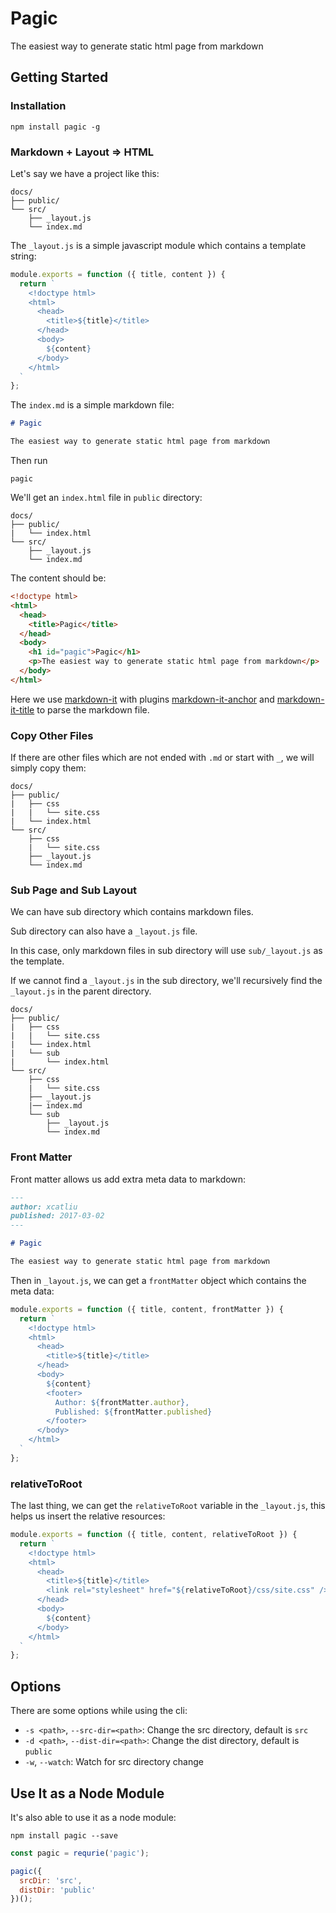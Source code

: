 # Pagic

The easiest way to generate static html page from markdown

## Getting Started

### Installation

```shell
npm install pagic -g
```

### Markdown + Layout => HTML

Let's say we have a project like this:

```shell
docs/
├── public/
└── src/
    ├── _layout.js
    └── index.md
```

The `_layout.js` is a simple javascript module which contains a template string:

```js
module.exports = function ({ title, content }) {
  return `
    <!doctype html>
    <html>
      <head>
        <title>${title}</title>
      </head>
      <body>
        ${content}
      </body>
    </html>
  `
};
```

The `index.md` is a simple markdown file:

```markdown
# Pagic

The easiest way to generate static html page from markdown
```

Then run

```shell
pagic
```

We'll get an `index.html` file in `public` directory:

```shell
docs/
├── public/
|   └── index.html
└── src/
    ├── _layout.js
    └── index.md
```

The content should be:

```html
<!doctype html>
<html>
  <head>
    <title>Pagic</title>
  </head>
  <body>
    <h1 id="pagic">Pagic</h1>
    <p>The easiest way to generate static html page from markdown</p>
  </body>
</html>
```

Here we use [markdown-it](https://github.com/markdown-it/markdown-it) with plugins [markdown-it-anchor](https://github.com/valeriangalliat/markdown-it-anchor) and [markdown-it-title](https://github.com/valeriangalliat/markdown-it-title) to parse the markdown file.

### Copy Other Files

If there are other files which are not ended with `.md` or start with `_`, we will simply copy them:

```shell
docs/
├── public/
|   ├── css
|   |   └── site.css
|   └── index.html
└── src/
    ├── css
    |   └── site.css
    ├── _layout.js
    └── index.md
```

### Sub Page and Sub Layout

We can have sub directory which contains markdown files.

Sub directory can also have a `_layout.js` file.

In this case, only markdown files in sub directory will use `sub/_layout.js` as the template.

If we cannot find a `_layout.js` in the sub directory, we'll recursively find the `_layout.js` in the parent directory.

```shell
docs/
├── public/
|   ├── css
|   |   └── site.css
|   └── index.html
|   └── sub
|       └── index.html
└── src/
    ├── css
    |   └── site.css
    ├── _layout.js
    |── index.md
    └── sub
        ├── _layout.js
        └── index.md
```

### Front Matter

Front matter allows us add extra meta data to markdown:

```markdown
---
author: xcatliu
published: 2017-03-02
---

# Pagic

The easiest way to generate static html page from markdown
```

Then in `_layout.js`, we can get a `frontMatter` object which contains the meta data:

```js
module.exports = function ({ title, content, frontMatter }) {
  return `
    <!doctype html>
    <html>
      <head>
        <title>${title}</title>
      </head>
      <body>
        ${content}
        <footer>
          Author: ${frontMatter.author},
          Published: ${frontMatter.published}
        </footer>
      </body>
    </html>
  `
};
```

### relativeToRoot

The last thing, we can get the `relativeToRoot` variable in the `_layout.js`, this helps us insert the relative resources:

```js
module.exports = function ({ title, content, relativeToRoot }) {
  return `
    <!doctype html>
    <html>
      <head>
        <title>${title}</title>
        <link rel="stylesheet" href="${relativeToRoot}/css/site.css" />
      </head>
      <body>
        ${content}
      </body>
    </html>
  `
};
```

## Options

There are some options while using the cli:

- `-s <path>`, `--src-dir=<path>`: Change the src directory, default is `src`
- `-d <path>`, `--dist-dir=<path>`: Change the dist directory, default is `public`
- `-w`, `--watch`: Watch for src directory change

## Use It as a Node Module

It's also able to use it as a node module:

```shell
npm install pagic --save
```

```js
const pagic = requrie('pagic');

pagic({
  srcDir: 'src',
  distDir: 'public'
})();
```
